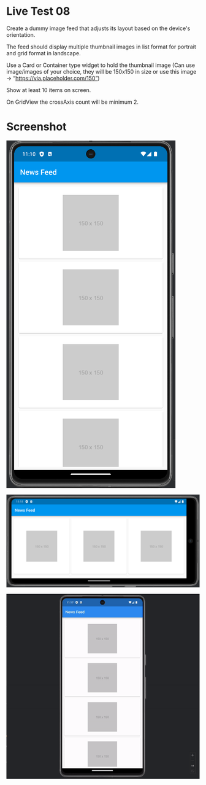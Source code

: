 # Live Test 08
Create a dummy image feed that adjusts its layout based on the device's orientation.

The feed should display multiple thumbnail images in list format for portrait and grid format in landscape.

Use a Card or Container type widget to hold the thumbnail image (Can use image/images of your choice, 
they will be 150x150 in size or use this image -> “https://via.placeholder.com/150”)

Show at least 10 items on screen.

On GridView the crossAxis count will be minimum 2.


# Screenshot
![portrait.png](Screenshot%2Fportrait.png)

![landscap.png](Screenshot%2Flandscap.png)

![LiveTest08.gif](Screenshot%2FLiveTest08.gif)